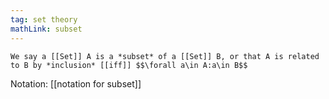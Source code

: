 ```yaml
---
tag: set theory
mathLink: subset
---
```

```ad-def
We say a [[Set]] A is a *subset* of a [[Set]] B, or that A is related to B by *inclusion* [[iff]] $$\forall a\in A:a\in B$$
```

Notation: [[notation for subset]]
